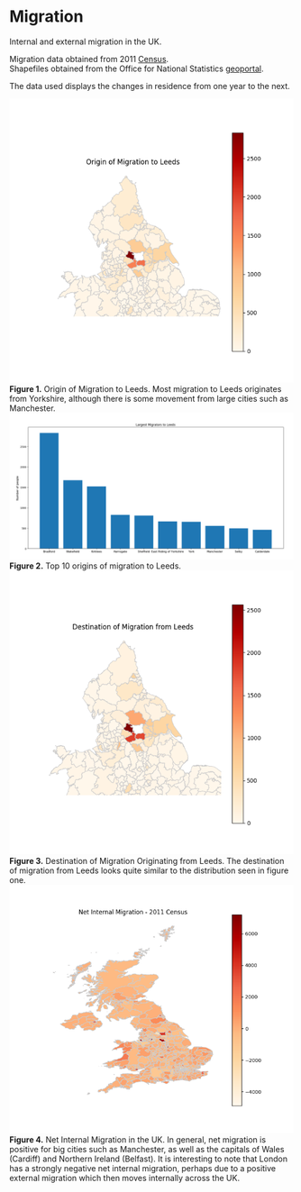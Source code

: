 # Migration

Internal and external migration in the UK.

Migration data obtained from 2011 [Census](https://www.nomisweb.co.uk/census/2011/origin_destination).            
Shapefiles obtained from the Office for National Statistics [geoportal](http://geoportal1-ons.opendata.arcgis.com/datasets/fab4feab211c4899b602ecfbfbc420a3_2).

The data used displays the changes in residence from one year to the next.
     
![Migration to Leeds](img/migration_to_Leeds.png)     
**Figure 1.** Origin of Migration to Leeds. Most migration to Leeds originates from  Yorkshire, although there is some movement from large cities such as Manchester.        
![top 10 to Leeds](img/top10_to_Leeds.png)    
**Figure 2.** Top 10 origins of migration to Leeds.         
![Migration from Leeds](img/migration_from_Leeds.png)    
**Figure 3.** Destination of Migration Originating from Leeds. The destination of migration from Leeds looks quite similar to the distribution seen in figure one.    
![net_migration](img/net_internal_migration.png)    
**Figure 4.** Net Internal Migration in the UK. In general, net migration is positive for big cities such as Manchester, as well as the capitals of Wales (Cardiff) and Northern Ireland (Belfast). It is interesting to note that London has a strongly negative net internal migration, perhaps due to a positive external migration which then moves internally across the UK.    